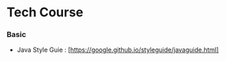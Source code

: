 # Tech Course 

### Basic

 - Java Style Guie : [https://google.github.io/styleguide/javaguide.html]


### 
